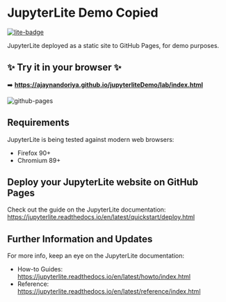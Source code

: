# JupyterLite Demo Copied

[![lite-badge](https://jupyterlite.rtfd.io/en/latest/_static/badge.svg)](https://ajaynandoriya.github.io/jupyterliteDemo/lab/index.html)

JupyterLite deployed as a static site to GitHub Pages, for demo purposes.

## ✨ Try it in your browser ✨

➡️ **https://ajaynandoriya.github.io/jupyterliteDemo/lab/index.html**

![github-pages](https://user-images.githubusercontent.com/591645/120649478-18258400-c47d-11eb-80e5-185e52ff2702.gif)

## Requirements

JupyterLite is being tested against modern web browsers:

- Firefox 90+
- Chromium 89+

## Deploy your JupyterLite website on GitHub Pages

Check out the guide on the JupyterLite documentation: https://jupyterlite.readthedocs.io/en/latest/quickstart/deploy.html

## Further Information and Updates

For more info, keep an eye on the JupyterLite documentation:

- How-to Guides: https://jupyterlite.readthedocs.io/en/latest/howto/index.html
- Reference: https://jupyterlite.readthedocs.io/en/latest/reference/index.html
